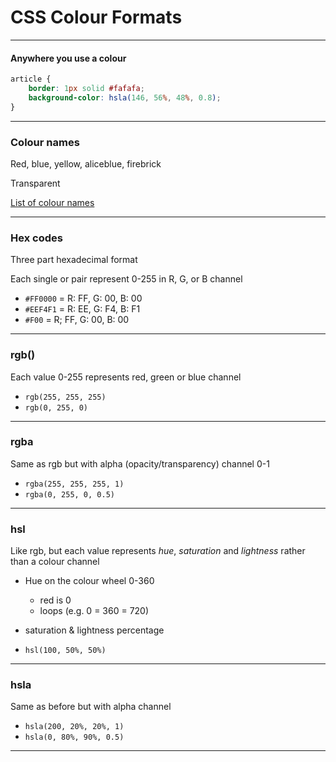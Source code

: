 # CSS Colour Formats

---
#### Anywhere you use a colour


```css
article {
    border: 1px solid #fafafa;
    background-color: hsla(146, 56%, 48%, 0.8);
}
```


---

### Colour names

Red, blue, yellow, aliceblue, firebrick

Transparent

[List of colour names](https://en.wikipedia.org/wiki/X11_color_names)

---

### Hex codes

Three part hexadecimal format

Each single or pair represent 0-255 in R, G, or B channel

- `#FF0000` = R: FF, G: 00, B: 00
- `#EEF4F1` = R: EE, G: F4, B: F1
- `#F00` = R; FF, G: 00, B: 00

---

### rgb()

Each value 0-255 represents red, green or blue channel

- `rgb(255, 255, 255)`
- `rgb(0, 255, 0)`

---

### rgba

Same as rgb but with alpha (opacity/transparency) channel 0-1

- `rgba(255, 255, 255, 1)`
- `rgba(0, 255, 0, 0.5)`

---

### hsl

Like rgb, but each value represents *hue*, *saturation* and *lightness* rather than a colour channel

- Hue on the colour wheel 0-360
    - red is 0
    - loops (e.g. 0 = 360 = 720)
- saturation & lightness percentage

- `hsl(100, 50%, 50%)`

---

### hsla

Same as before but with alpha channel

- `hsla(200, 20%, 20%, 1)`
- `hsla(0, 80%, 90%, 0.5)`

---
